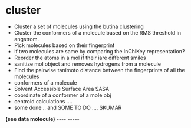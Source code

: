 # cluster
- Cluster a set of molecules using the butina clustering 
- Cluster the conformers of a molecule based on the RMS threshold in angstrom.
- Pick molecules based on their fingerprint
- if two molecules are same by comparing the InChiKey representation?
- Reorder the atoms in a mol if their iare different smiles
- sanitize mol object and removes hydrogens from a molecule
- Find the pairwise tanimoto distance between the fingerprints of all the molecules
- conformers of a molecule
- Solvent Accessible Surface Area SASA
- coordinate of a conformer of a mole obj 
- centroid calculations ....
- some done .. and SOME TO DO .... SKUMAR


**(see data molecule)**
       ---- -----
